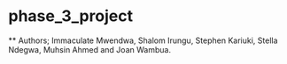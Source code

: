 # phase_3_project
** Authors; Immaculate Mwendwa, Shalom Irungu, Stephen Kariuki, Stella Ndegwa, Muhsin Ahmed and Joan Wambua.
